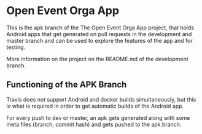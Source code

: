 # Open Event Orga App

This is the apk branch of the The Open Event Orga App project, that holds Android apps that get generated on pull requests in the development and master branch and can be used to explore the features of the app and for testing.

More information on the project on the README.md of the development branch.

## Functioning of the APK Branch

Travis does not support Android and docker builds simultaneously, but this is what is required in order to get automatic builds of the Android app.

For every push to dev or master, an apk gets generated along with some meta files (branch, commit hash) and gets pushed to the apk branch.